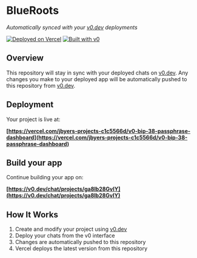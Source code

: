 # BlueRoots

*Automatically synced with your [v0.dev](https://v0.dev) deployments*

[![Deployed on Vercel](https://img.shields.io/badge/Deployed%20on-Vercel-black?style=for-the-badge&logo=vercel)](https://vercel.com/jbyers-projects-c1c5566d/v0-bip-38-passphrase-dashboard)
[![Built with v0](https://img.shields.io/badge/Built%20with-v0.dev-black?style=for-the-badge)](https://v0.dev/chat/projects/ga8lb28GvIY)

## Overview

This repository will stay in sync with your deployed chats on [v0.dev](https://v0.dev).
Any changes you make to your deployed app will be automatically pushed to this repository from [v0.dev](https://v0.dev).

## Deployment

Your project is live at:

**[https://vercel.com/jbyers-projects-c1c5566d/v0-bip-38-passphrase-dashboard](https://vercel.com/jbyers-projects-c1c5566d/v0-bip-38-passphrase-dashboard)**

## Build your app

Continue building your app on:

**[https://v0.dev/chat/projects/ga8lb28GvIY](https://v0.dev/chat/projects/ga8lb28GvIY)**

## How It Works

1. Create and modify your project using [v0.dev](https://v0.dev)
2. Deploy your chats from the v0 interface
3. Changes are automatically pushed to this repository
4. Vercel deploys the latest version from this repository
